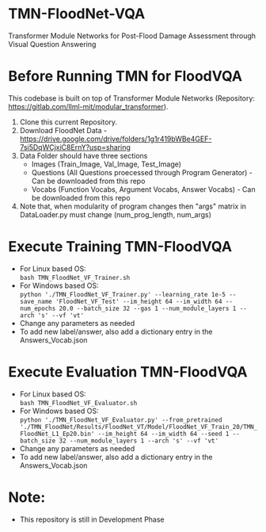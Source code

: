 # TMN-FloodNet-VQA
Transformer Module Networks for Post-Flood Damage Assessment through Visual Question Answering

# Before Running TMN for FloodVQA
This codebase is built on top of Transformer Module Networks (Repository: https://gitlab.com/llml-mit/modular_transformer).
1) Clone this current Repository.
3) Download FloodNet Data - https://drive.google.com/drive/folders/1g1r419bWBe4GEF-7si5DqWCjxiC8ErnY?usp=sharing
4) Data Folder should have three sections
   - Images (Train_Image, Val_Image, Test_Image)
   - Questions (All Questions proecessed through Program Generator) - Can be downloaded from this repo
   - Vocabs (Function Vocabs, Argument Vocabs, Answer Vocabs) - Can be downloaded from this repo
5) Note that, when modularity of program changes then "args" matrix in DataLoader.py must change (num_prog_length, num_args)

# Execute Training TMN-FloodVQA
- For Linux based OS: \
`bash TMN_FloodNet_VF_Trainer.sh`
- For Windows based OS:\
`python './TMN_FloodNet_VF_Trainer.py' --learning_rate 1e-5 --save_name 'FloodNet_VF_Test' --im_height 64 --im_width 64 --num_epochs 20.0 --batch_size 32 --gas 1 --num_module_layers 1 --arch 's' --vf 'vt'`
- Change any parameters as needed
- To add new label/answer, also add a dictionary entry in the Answers_Vocab.json

# Execute Evaluation TMN-FloodVQA
- For Linux based OS: \
`bash TMN_FloodNet_VF_Evaluator.sh`
- For Windows based OS:\
`python './TMN_FloodNet_VF_Evaluator.py' --from_pretrained './TMN_FloodNet/Results/FloodNet_VT/Model/FloodNet_VF_Train_20/TMN_FloodNet_L1_Ep20.bin' --im_height 64 --im_width 64 --seed 1 --batch_size 32 --num_module_layers 1 --arch 's' --vf 'vt'`
- Change any parameters as needed
- To add new label/answer, also add a dictionary entry in the Answers_Vocab.json

# Note:
- This repository is still in Development Phase
